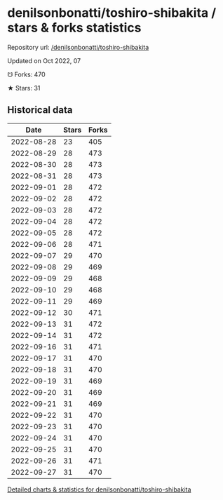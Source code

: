 # denilsonbonatti/toshiro-shibakita / stars & forks statistics

Repository url: [/denilsonbonatti/toshiro-shibakita](https://github.com/denilsonbonatti/toshiro-shibakita)

Updated on Oct 2022, 07

☋ Forks: 470

★ Stars: 31

## Historical data
| Date | Stars | Forks |
|------|-------|-------|
| 2022-08-28 | 23 | 405 | 
| 2022-08-29 | 28 | 473 | 
| 2022-08-30 | 28 | 473 | 
| 2022-08-31 | 28 | 473 | 
| 2022-09-01 | 28 | 472 | 
| 2022-09-02 | 28 | 472 | 
| 2022-09-03 | 28 | 472 | 
| 2022-09-04 | 28 | 472 | 
| 2022-09-05 | 28 | 472 | 
| 2022-09-06 | 28 | 471 | 
| 2022-09-07 | 29 | 470 | 
| 2022-09-08 | 29 | 469 | 
| 2022-09-09 | 29 | 468 | 
| 2022-09-10 | 29 | 468 | 
| 2022-09-11 | 29 | 469 | 
| 2022-09-12 | 30 | 471 | 
| 2022-09-13 | 31 | 472 | 
| 2022-09-14 | 31 | 472 | 
| 2022-09-16 | 31 | 471 | 
| 2022-09-17 | 31 | 470 | 
| 2022-09-18 | 31 | 470 | 
| 2022-09-19 | 31 | 469 | 
| 2022-09-20 | 31 | 469 | 
| 2022-09-21 | 31 | 469 | 
| 2022-09-22 | 31 | 470 | 
| 2022-09-23 | 31 | 470 | 
| 2022-09-24 | 31 | 470 | 
| 2022-09-25 | 31 | 470 | 
| 2022-09-26 | 31 | 471 | 
| 2022-09-27 | 31 | 470 | 


[Detailed charts & statistics for denilsonbonatti/toshiro-shibakita](https://reviewgithub.com/rep/denilsonbonatti/toshiro-shibakita)
